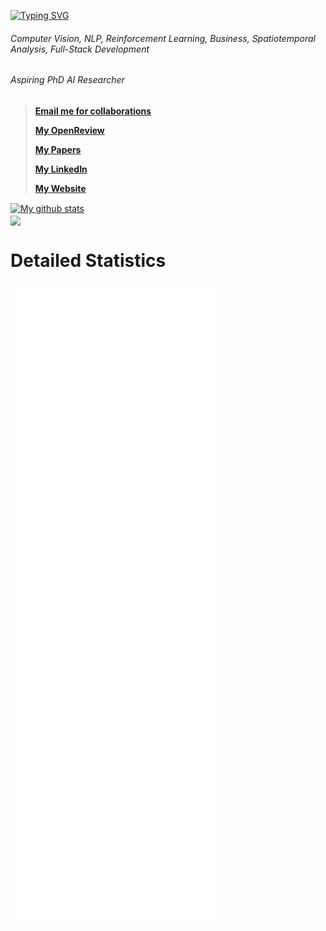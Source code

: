 [![Typing SVG](https://readme-typing-svg.herokuapp.com/?size=35&lines=Hello+There!;I%E2%80%99m+Elston.+)](https://git.io/typing-svg)
###### Computer Vision, NLP, Reinforcement Learning, Business, Spatiotemporal Analysis, Full-Stack Development
###### Aspiring PhD AI Researcher

> **[Email me for collaborations](mailto:elston1703@gmail.com)**
> 
> **[My OpenReview](https://openreview.net/profile?id=~Elston_Tan1)**
>
> **[My Papers](https://scholar.google.com/citations?user=G8leC1IAAAAJ&hl=en)**
> 
> **[My LinkedIn](https://www.linkedin.com/in/elstuhn/)**
> 
> **[My Website](https://elston.netlify.app)**

<a href="https://github.com/Elstuhn/github-readme-stats">
  <img align="center" src="https://github-readme-stats.vercel.app/api?username=Elstuhn&show_icons=true&include_all_commits=true&theme=material-palenight&count_private=true&custom_title=Elston's%20Statistics&include_all_commits=true" alt="My github stats"/>
</a>
<br>
<a href="https://github.com/Elstuhn/github-readme-stats">
  <img align="center" src="https://github-readme-stats.vercel.app/api/top-langs/?username=Elstuhn&layout=compact&theme=material-palenight&count_private=true" />
</a>

# Detailed Statistics
![Metrics](https://github.com/Elstuhn/Elstuhn/blob/master/github-metrics.svg)
